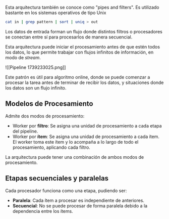 Esta arquitectura también se conoce como "pipes and filters". Es utilizado bastante en los sistemas operativos de tipo Unix

```bash
cat in | grep pattern | sort | uniq > out
```

Los datos de entrada forman un flujo donde distintos filtros o procesadores se conectan entre sí para procesarlos de manera secuencial.

Esta arquitectura puede iniciar el procesamiento antes de que estén todos los datos, lo que permite trabajar con flujos infinitos de información, en modo de _stream_.

![[Pipeline 1739233025.png]]

Este patrón es útil para algoritmo online, donde se puede comenzar a procesar la tarea antes de terminar de recibir los datos, y situaciones donde los datos son un flujo infinito.

## Modelos de Procesamiento

Admite dos modos de procesamiento:

- Worker por **filtro**: Se asigna una unidad de procesamiento a cada etapa del pipeline.
- Worker por **ítem**: Se asigna una unidad de procesamiento a cada ítem. El worker toma este ítem y lo acompaña a lo largo de todo el procesamiento, aplicando cada filtro.

La arquitectura puede tener una combinación de ambos modos de procesamiento.

## Etapas secuenciales y paralelas

Cada procesador funciona como una etapa, pudiendo ser:

- **Paralela**: Cada ítem a procesar es independiente de anteriores.
- **Secuencial**: No se puede procesar de forma paralela debido a la dependencia entre los ítems.
